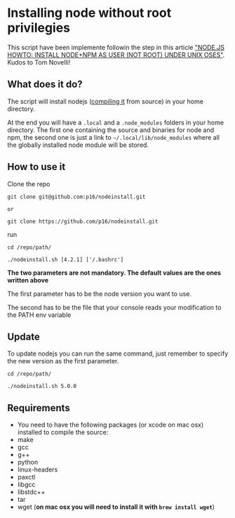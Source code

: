 # Installing node without root privilegies

This script have been implemente followin the step in this article ["NODE.JS HOWTO: INSTALL NODE+NPM AS USER (NOT ROOT) UNDER UNIX OSES"](http://tnovelli.net/blog/blog.2011-08-27.node-npm-user-install.html). Kudos to Tom Novelli!

## What does it do?

The script will install nodejs ([compiling it](#requirements) from source) in your home directory.

At the end you will have a `.local` and a `.node_modules` folders in your home directory. The first one containing the source and binaries for node and npm, the second one is just a link to `~/.local/lib/node_modules` where all the globally installed node module will be stored.

## How to use it

Clone the repo

```
git clone git@github.com:p16/nodeinstall.git

or

git clone https://github.com/p16/nodeinstall.git
```

run

```
cd /repo/path/

./nodeinstall.sh [4.2.1] ['/.bashrc']
```

**The two parameters are not mandatory. The default values are the ones written above**

The first parameter has to be the node version you want to use.

The second has to be the file that your console reads your modification to the PATH env variable

## Update

To update nodejs you can run the same command, just remember to specify the new version as the first parameter.

```
cd /repo/path/

./nodeinstall.sh 5.0.0
```


## Requirements

* You need to have the following packages (or xcode on mac osx) installed to compile the source:
 * make
 * gcc
 * g++
 * python
 * linux-headers
 * paxctl
 * libgcc
 * libstdc++
 * tar
 * wget (**on mac osx you will need to install it with `brew install wget`**)

